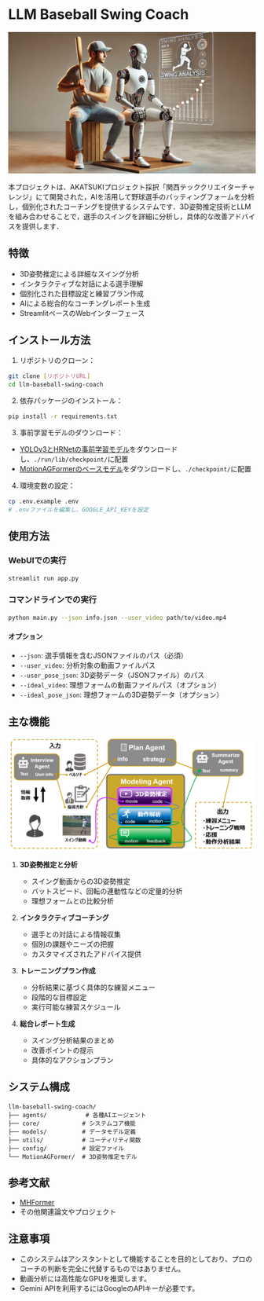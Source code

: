 # LLM Baseball Swing Coach

![](fig/fig.jpg)

本プロジェクトは、AKATSUKIプロジェクト採択「関西テッククリエイターチャレンジ」にて開発された，AIを活用して野球選手のバッティングフォームを分析し，個別化されたコーチングを提供するシステムです．3D姿勢推定技術とLLMを組み合わせることで，選手のスイングを詳細に分析し，具体的な改善アドバイスを提供します．

## 特徴
- 3D姿勢推定による詳細なスイング分析
- インタラクティブな対話による選手理解
- 個別化された目標設定と練習プラン作成
- AIによる総合的なコーチングレポート生成
- StreamlitベースのWebインターフェース

## インストール方法

1. リポジトリのクローン：
```bash
git clone [リポジトリURL]
cd llm-baseball-swing-coach
```

2. 依存パッケージのインストール：
```bash
pip install -r requirements.txt
```

3. 事前学習モデルのダウンロード：
- [YOLOv3とHRNetの事前学習モデル](https://drive.google.com/drive/folders/1_ENAMOsPM7FXmdYRbkwbFHgzQq_B_NQA?usp=sharing)をダウンロードし、`./run/lib/checkpoint/`に配置
- [MotionAGFormerのベースモデル](https://drive.google.com/file/d/1Iii5EwsFFm9_9lKBUPfN8bV5LmfkNUMP/view)をダウンロードし、`./checkpoint/`に配置

4. 環境変数の設定：
```bash
cp .env.example .env
# .envファイルを編集し、GOOGLE_API_KEYを設定
```

## 使用方法

### WebUIでの実行
```bash
streamlit run app.py
```

### コマンドラインでの実行
```bash
python main.py --json info.json --user_video path/to/video.mp4
```

#### オプション
- `--json`: 選手情報を含むJSONファイルのパス（必須）
- `--user_video`: 分析対象の動画ファイルパス
- `--user_pose_json`: 3D姿勢データ（JSONファイル）のパス
- `--ideal_video`: 理想フォームの動画ファイルパス（オプション）
- `--ideal_pose_json`: 理想フォームの3D姿勢データ（オプション）

## 主な機能

![](fig/LLM_sports_trainer-all.png)

1. **3D姿勢推定と分析**
   - スイング動画からの3D姿勢推定
   - バットスピード、回転の連動性などの定量的分析
   - 理想フォームとの比較分析

2. **インタラクティブコーチング**
   - 選手との対話による情報収集
   - 個別の課題やニーズの把握
   - カスタマイズされたアドバイス提供

3. **トレーニングプラン作成**
   - 分析結果に基づく具体的な練習メニュー
   - 段階的な目標設定
   - 実行可能な練習スケジュール

4. **総合レポート生成**
   - スイング分析結果のまとめ
   - 改善ポイントの提示
   - 具体的なアクションプラン

## システム構成
```
llm-baseball-swing-coach/
├── agents/           # 各種AIエージェント
├── core/            # システムコア機能
├── models/          # データモデル定義
├── utils/           # ユーティリティ関数
├── config/          # 設定ファイル
└── MotionAGFormer/  # 3D姿勢推定モデル
```

## 参考文献
- [MHFormer](https://github.com/Vegetebird/MHFormer)
- その他関連論文やプロジェクト

## 注意事項
- このシステムはアシスタントとして機能することを目的としており、プロのコーチの判断を完全に代替するものではありません。
- 動画分析には高性能なGPUを推奨します。
- Gemini APIを利用するにはGoogleのAPIキーが必要です。
